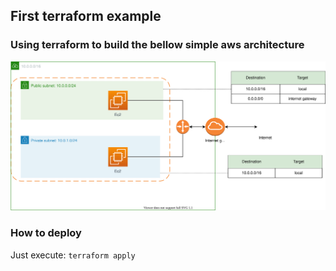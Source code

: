 ## First terraform example
### Using terraform to build the bellow simple aws architecture
![Architecture](docs/vpc-ec2-sample.svg)

### How to deploy 
Just execute: `terraform apply`